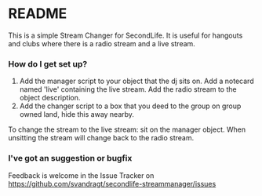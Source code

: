 # README #

This is a simple Stream Changer for SecondLife. It is useful for hangouts and clubs where there is a radio stream and a live stream.

### How do I get set up? ###

  1. Add the manager script to your object that the dj sits on. Add a notecard named 'live' containing the live stream. Add the radio stream to the object description.
  2. Add the changer script to a box that you deed to the group on group owned land, hide this away nearby.

To change the stream to the live stream: sit on the manager object. When unsitting the stream will change back to the radio stream.

### I've got an suggestion or bugfix ###
Feedback is welcome in the Issue Tracker on https://github.com/svandragt/secondlife-streammanager/issues
